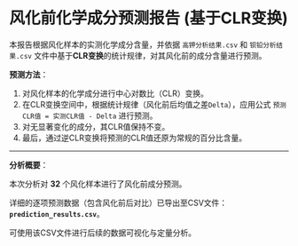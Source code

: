# 风化前化学成分预测报告 (基于CLR变换)

本报告根据风化样本的实测化学成分含量，并依据 `高钾分析结果.csv` 和 `钡铅分析结果.csv` 文件中基于**CLR变换**的统计规律，对其风化前的成分含量进行预测。

**预测方法**：
1.  对风化样本的化学成分进行中心对数比（CLR）变换。
2.  在CLR变换空间中，根据统计规律（风化前后均值之差`Delta`），应用公式 `预测CLR值 = 实测CLR值 - Delta` 进行预测。
3.  对无显著变化的成分，其CLR值保持不变。
4.  最后，通过逆CLR变换将预测的CLR值还原为常规的百分比含量。

---

**分析概要**：

本次分析对 **32** 个风化样本进行了风化前成分预测。

详细的逐项预测数据（包含风化前后对比）已导出至CSV文件： **`prediction_results.csv`**。

可使用该CSV文件进行后续的数据可视化与定量分析。
